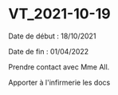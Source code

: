 # VT_2021-10-19

Date de début : 18/10/2021

Date de fin : 01/04/2022

Prendre contact avec Mme All.

Apporter à l'infirmerie les docs
